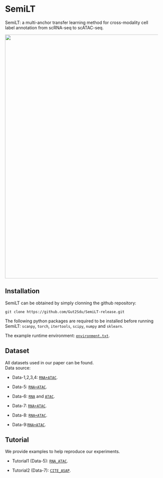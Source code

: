 # SemiLT
SemiLT: a multi-anchor transfer learning method for cross-modality cell label annotation from scRNA-seq to scATAC-seq.<br>

<img src="https://github.com/Gut2Sdu/SemiLT/blob/main/Supplementary%20Information/Fig-1_00.jpg" width="800px">

## Installation

SemiLT can be obtained by simply clonning the github repository:

```
git clone https://github.com/Gut2Sdu/SemiLT-release.git
```

The following python packages are required to be installed before running SemiLT: 
`scanpy`, `torch`, `itertools`, `scipy`, `numpy` and `sklearn`.

The example runtime environment: [`environment.txt`](https://github.com/Gut2Sdu/SemiLT-release/blob/main/environment.txt).<br>

## Dataset
All datasets used in our paper can be found.<br>
Data source: <br>

* Data-1,2,3,4: [`RNA+ATAC`](https://www.ncbi.nlm.nih.gov/geo/query/acc.cgi?acc=GSE194122).<br>

* Data-5: [`RNA+ATAC`](https://github.com/caokai1073/uniPort).<br>

* Data-6: [`RNA`](https://tabula-muris.ds.czbiohub.org/) and [`ATAC`](https://atlas.gs.washington.edu/mouse-atac/).<br>

* Data-7: [`RNA+ATAC`](https://github.com/SydneyBioX/scJoint).<br>

* Data-8: [`RNA+ATAC`](https://github.com/dpeerlab/Palantir/).<br>

* Data-9:[`RNA+ATAC`](https://stuartlab.org/signac/articles/pbmc_vignette).

## Tutorial
We provide examples to help reproduce our experiments.<br>
* Tutorial1 (Data-5): [`RNA_ATAC`](https://github.com/Gut2Sdu/SemiLT-release/blob/main/tutorial/RNA-seq%20and%20ATAC-seq%20integration%20using%20SemiLT.ipynb).<br>

* Tutorial2 (Data-7): [`CITE_ASAP`](https://github.com/Gut2Sdu/SemiLT-release/blob/main/tutorial/CITE-seq%20and%20ASAP-seq%20integration%20using%20SemiLT.ipynb).<br>
